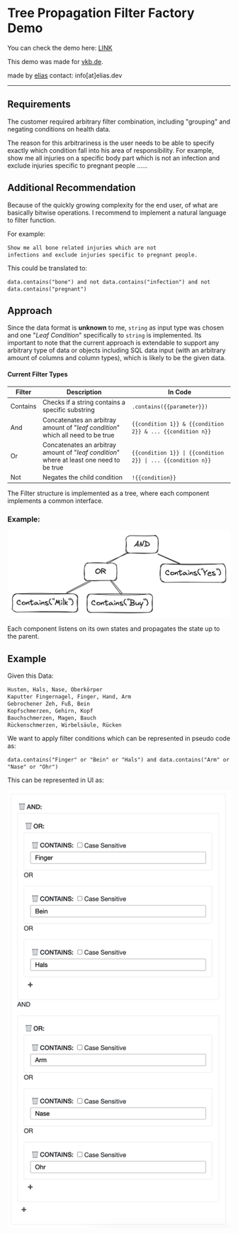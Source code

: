 # Tree Propagation Filter Factory Demo

You can check the demo here: [LINK](https://www.google.com) 

This demo was made for [vkb.de](https://vkb.de).

made by [elias](https://elias.dev) contact: info[at]elias.dev

---

## Requirements
The customer required arbitrary filter combination, including "grouping" and negating conditions on health data. 

The reason for this arbitrariness is the user needs to be able to specify exactly which
condition fall into his area of responsibility.
For example, show me all injuries on a specific
body part which is not an infection and exclude injuries specific to pregnant people ......

## Additional Recommendation

Because of the quickly growing complexity for the end user, of what are basically bitwise operations. 
I recommend to implement a natural language to filter function.

For example:
```
Show me all bone related injuries which are not 
infections and exclude injuries specific to pregnant people.
```
This could be translated to:
```
data.contains("bone") and not data.contains("infection") and not data.contains("pregnant")
```


## Approach

Since the data format is **unknown** to me, `string` as input type was chosen and one "*Leaf Condition*" specifically to `string` is implemented.
Its important to note that the current approach is extendable to support any arbitrary type of data or objects including SQL data input (with an arbitrary amount of columns and column types), which is likely to be the given data.

#### Current Filter Types
| Filter | Description | In Code | 
| - | - | - |
| Contains | Checks if a string contains a specific substring | `.contains({{parameter}})` |
| And | Concatenates an arbitray amount of "*leaf condition*" which all need to be true | `{{condition 1}} & {{condition 2}} & ... {{condition n}}` |
| Or | Concatenates an arbitray amount of "*leaf condition*" where at least one need to be true |  `{{condition 1}} \| {{condition 2}} \| ... {{condition n}}` |
| Not | Negates the child condition | `!{{condition}}`



The Filter structure is implemented as a tree, where each component implements a common interface. 


### Example:
![img1.png](mdres%2Fimg1.png)

Each component listens on its own states and propagates the state up to the parent.


## Example

Given this Data:
```
Husten, Hals, Nase, Oberkörper
Kaputter Fingernagel, Finger, Hand, Arm
Gebrochener Zeh, Fuß, Bein
Kopfschmerzen, Gehirn, Kopf
Bauchschmerzen, Magen, Bauch
Rückenschmerzen, Wirbelsäule, Rücken
```

We want to apply filter conditions which can be represented in pseudo code as: 
```
data.contains("Finger" or "Bein" or "Hals") and data.contains("Arm" or "Nase" or "Ohr")
```

This can be represented in UI as:

![img2.png](mdres%2Fimg2.png)


